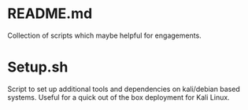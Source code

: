 README.md
=======
Collection of scripts which maybe helpful for engagements.

Setup.sh
=======
Script to set up additional tools and dependencies on kali/debian based systems.
Useful for a quick out of the box deployment for Kali Linux.
